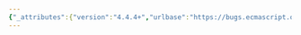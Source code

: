```yaml
---
{"_attributes":{"version":"4.4.4+","urlbase":"https://bugs.ecmascript.org/","maintainer":"dherman@mozilla.com"},"bug":{"bug_id":1895,"creation_ts":"2013-09-06 12:32:00 -0700","short_desc":"20.1.2.10: \"MAX\" -> \"MIN\"","delta_ts":"2013-09-27 14:47:56 -0700","product":"Draft for 6th Edition","component":"editorial issue","version":"Rev 18: September 5, 2013 Draft","rep_platform":"All","op_sys":"All","bug_status":"RESOLVED","resolution":"FIXED","priority":"Normal","bug_severity":"normal","everconfirmed":true,"reporter":{"uid":"jmdyck","name":"Michael Dyck"},"assigned_to":{"uid":"allen","name":"Allen Wirfs-Brock"},"long_desc":[{"commentid":5312,"comment_count":0,"who":{"uid":"jmdyck","name":"Michael Dyck"},"bug_when":"2013-09-06 12:32:31 -0700","thetext":"In 20.1.2.10 \"Number.MIN_SAFE_INTEGER\",\nit says:\n    The value of Number.MAX_SAFE_INTEGER is -9007199254740991 (...).\n\nChange \"MAX\" to \"MIN\"."},{"commentid":5313,"comment_count":1,"who":{"uid":"allen","name":"Allen Wirfs-Brock"},"bug_when":"2013-09-06 13:51:46 -0700","thetext":"fixed in rev19 editor's draft"},{"commentid":5588,"comment_count":2,"who":{"uid":"allen","name":"Allen Wirfs-Brock"},"bug_when":"2013-09-27 14:47:56 -0700","thetext":"fixed in rev19"}]}}
---
```

